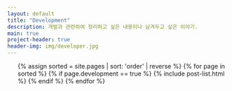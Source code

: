 ```yaml
---
layout: default
title: "Development"
description: 개발과 관련하여 정리하고 싶은 내용이나 남겨두고 싶은 이야기.
main: true
project-header: true
header-img: img/developer.jpg
---
```


<ul class="catalogue">
{% assign sorted = site.pages | sort: 'order' | reverse %}
{% for page in sorted %}
{% if page.development == true %}
{% include post-list.html %}
{% endif %}
{% endfor %}
</ul>